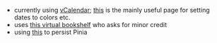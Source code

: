 - currently using [vCalendar](https://vcalendar.io/getting-started/installation.html); [this](https://vcalendar.io/calendar/attributes.html) is the mainly useful page for setting dates to colors etc.
- uses [this virtual bookshelf](https://github.com/petargyurov/virtual-bookshelf) who asks for minor credit
- using [this](https://prazdevs.github.io/pinia-plugin-persistedstate/guide/) to persist Pinia